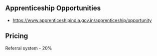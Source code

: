 ## Apprenticeship Opportunities
- https://www.apprenticeshipindia.gov.in/apprenticeship/opportunity

## Pricing 
Referral system - 20%